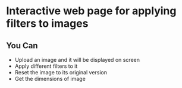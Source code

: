 <h1>Interactive web page for applying filters to images</h1>
<h2>You Can</h2>
<ul>
<li>Upload an image and it will be displayed on screen</li>
<li>Apply different filters to it</li>
<li>Reset the image to its original version</li>
<li>Get the dimensions of image</li>
</ul>
